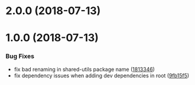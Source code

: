 <a name="2.0.0"></a>
# 2.0.0 (2018-07-13)



<a name="1.0.0"></a>
# 1.0.0 (2018-07-13)


### Bug Fixes

* fix bad renaming in shared-utils package name ([1813346](https://github.com/overmindbots/core/commit/1813346))
* fix dependency issues when adding dev dependencies in root ([9fb15f5](https://github.com/overmindbots/core/commit/9fb15f5))



